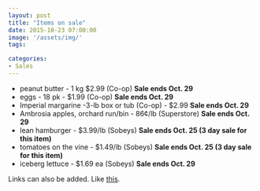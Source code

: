 ```yaml
---
layout: post
title: "Items on sale"
date: 2015-10-23 07:00:00
image: '/assets/img/'
tags:

categories:
- Sales
---
```




- peanut butter - 1 kg $2.99 (Co-op) **Sale ends Oct. 29**
- eggs - 18 pk - $1.99 (Co-op) **Sale ends Oct. 29**
- Imperial margarine -3-lb box or tub (Co-op) - $2.99 **Sale ends Oct. 29**
- Ambrosia apples, orchard run/bin - 86¢/lb (Superstore) **Sale ends Oct. 29**
- lean hamburger - $3.99/lb (Sobeys) **Sale ends Oct. 25 (3 day sale for this item)**
- tomatoes on the vine - $1.49/lb (Sobeys) **Sale ends Oct. 25 (3 day sale for this item)**
- iceberg lettuce - $1.69 ea (Sobeys) **Sale ends Oct. 29**


Links can also be added. Like [this](http://google.ca).
